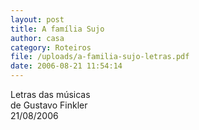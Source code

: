 ```yaml
---
layout: post
title: A família Sujo
author: casa
category: Roteiros
file: /uploads/a-familia-sujo-letras.pdf
date: 2006-08-21 11:54:14
---
```

Letras das músicas\
de Gustavo Finkler\
21/08/2006